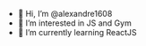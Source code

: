 - 👋 Hi, I’m @alexandre1608
- 👀 I’m interested in JS and Gym
- 🌱 I’m currently learning ReactJS

<!---
alexandre1608/alexandre1608 is a ✨ special ✨ repository because its `README.md` (this file) appears on your GitHub profile.
You can click the Preview link to take a look at your changes.
--->
